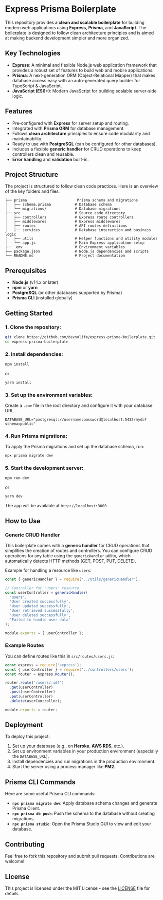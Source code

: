 # Express Prisma Boilerplate

This repository provides a **clean and scalable boilerplate** for building modern web applications using **Express**, **Prisma**, and **JavaScript**. The boilerplate is designed to follow clean architecture principles and is aimed at making backend development simpler and more organized.

## Key Technologies

- **Express**: A minimal and flexible Node.js web application framework that provides a robust set of features to build web and mobile applications.
- **Prisma**: A next-generation ORM (Object-Relational Mapper) that makes database access easy with an auto-generated query builder for TypeScript & JavaScript.
- **JavaScript (ES6+)**: Modern JavaScript for building scalable server-side logic.

## Features

- Pre-configured with **Express** for server setup and routing.
- Integrated with **Prisma ORM** for database management.
- Follows **clean architecture** principles to ensure code modularity and maintainability.
- Ready to use with **PostgreSQL** (can be configured for other databases).
- Includes a flexible **generic handler** for CRUD operations to keep controllers clean and reusable.
- **Error handling** and **validation** built-in.

## Project Structure

The project is structured to follow clean code practices. Here is an overview of the key folders and files:

```
├── prisma                       Prisma schema and migrations
│   ├── schema.prisma           # Database schema
│   └── migrations/             # Database migrations
├── src                         # Source code directory
│   ├── controllers             # Express route controllers
│   ├── middlewares             # Express middlewares
│   ├── routes                  # API routes definitions
│   ├── services                # Database interaction and business logic
│   ├── utils                   # Helper functions and utility modules
│   └── app.js                  # Main Express application setup
├── .env                        # Environment variables
├── package.json                # Node.js dependencies and scripts
└── README.md                   # Project documentation
```

## Prerequisites

- **Node.js** (v14.x or later)
- **npm** or **yarn**
- **PostgreSQL** (or other databases supported by Prisma)
- **Prisma CLI** (installed globally)

## Getting Started

### 1. Clone the repository:

```bash
git clone https://github.com/devnolife/express-prisma-boilerplate.git
cd express-prisma-boilerplate
```

### 2. Install dependencies:

```bash
npm install
```

or

```bash
yarn install
```

### 3. Set up the environment variables:

Create a `.env` file in the root directory and configure it with your database URL.

```
DATABASE_URL="postgresql://username:password@localhost:5432/mydb?schema=public"
```

### 4. Run Prisma migrations:

To apply the Prisma migrations and set up the database schema, run:

```bash
npx prisma migrate dev
```

### 5. Start the development server:

```bash
npm run dev
```

or

```bash
yarn dev
```

The app will be available at `http://localhost:3000`.

## How to Use

### Generic CRUD Handler

This boilerplate comes with a **generic handler** for CRUD operations that simplifies the creation of routes and controllers. You can configure CRUD operations for any table using the `genericHandler` utility, which automatically detects HTTP methods (GET, POST, PUT, DELETE).

Example for handling a resource like `users`:

```javascript
const { genericHandler } = require('../utils/genericHandler');

// Controller for 'users' resource
const userController = genericHandler(
  'users', 
  'User created successfully', 
  'User updated successfully', 
  'User retrieved successfully', 
  'User deleted successfully',
  'Failed to handle user data'
);

module.exports = { userController };
```

### Example Routes

You can define routes like this in `src/routes/users.js`:

```javascript
const express = require('express');
const { userController } = require('../controllers/users');
const router = express.Router();

router.route('/users/:id?')
  .get(userController)
  .post(userController)
  .put(userController)
  .delete(userController);

module.exports = router;
```

## Deployment

To deploy this project:

1. Set up your database (e.g., on **Heroku**, **AWS RDS**, etc.).
2. Set up environment variables in your production environment (especially the `DATABASE_URL`).
3. Install dependencies and run migrations in the production environment.
4. Start the server using a process manager like **PM2**.

## Prisma CLI Commands

Here are some useful Prisma CLI commands:

- **`npx prisma migrate dev`**: Apply database schema changes and generate Prisma Client.
- **`npx prisma db push`**: Push the schema to the database without creating migrations.
- **`npx prisma studio`**: Open the Prisma Studio GUI to view and edit your database.

## Contributing

Feel free to fork this repository and submit pull requests. Contributions are welcome!

## License

This project is licensed under the MIT License - see the [LICENSE](LICENSE) file for details.
